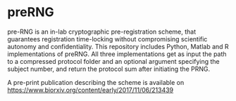# preRNG
pre-RNG is an in-lab cryptographic pre-registration scheme, that guarantees registration time-locking without compromising scientific autonomy and confidentiality. This repository includes Python, Matlab and R implementations of preRNG. All three implementations get as input the path to a compressed protocol folder and an optional argument specifying the subject number, and return the protocol sum after initiating the PRNG.

A pre-print publication describing the scheme is available on https://www.biorxiv.org/content/early/2017/11/06/213439
